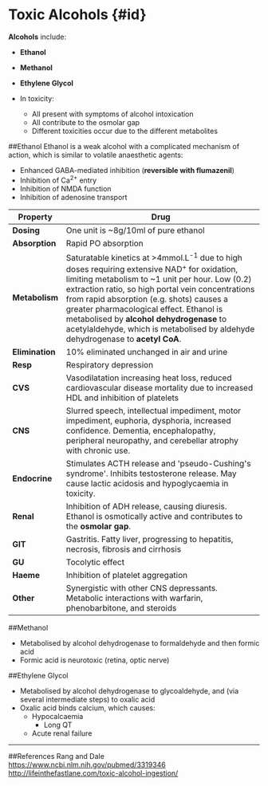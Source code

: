 # Toxic Alcohols {#id}

**Alcohols** include:
* **Ethanol**
* **Methanol**
* **Ethylene Glycol**

* In toxicity:
  * All present with symptoms of alcohol intoxication
  * All contribute to the osmolar gap
  * Different toxicities occur due to the different metabolites

##Ethanol
Ethanol is a weak alcohol with a complicated mechanism of action, which is similar to volatile anaesthetic agents:
* Enhanced GABA-mediated inhibition (**reversible with flumazenil**)
* Inhibition of Ca<sup>2+</sup> entry
* Inhibition of NMDA function
* Inhibition of adenosine transport

|Property|Drug
|--|--|
|**Dosing**|One unit is ~8g/10ml of pure ethanol
|**Absorption**|Rapid PO absorption
|**Metabolism**|Saturatable kinetics at >4mmol.L<sup>-1</sup> due to high doses requiring extensive NAD<sup>+</sup> for oxidation, limiting metabolism to ~1 unit per hour. Low (0.2) extraction ratio, so high portal vein concentrations from rapid absorption (e.g. shots) causes a greater pharmacological effect. Ethanol is metabolised by **alcohol dehydrogenase** to acetylaldehyde, which is metabolised by aldehyde dehydrogenase to **acetyl CoA**.
|**Elimination**|10% eliminated unchanged in air and urine
|**Resp**|Respiratory depression
|**CVS**|Vasodilatation increasing heat loss, reduced cardiovascular disease mortality due to increased HDL and inhibition of platelets
|**CNS**|Slurred speech, intellectual impediment, motor impediment, euphoria, dysphoria, increased confidence. Dementia, encephalopathy, peripheral neuropathy, and cerebellar atrophy with chronic use.
|**Endocrine**|Stimulates ACTH release and 'pseudo-Cushing's syndrome'. Inhibits testosterone release. May cause lactic acidosis and hypoglycaemia in toxicity.
|**Renal**|Inhibition of ADH release, causing diuresis. Ethanol is osmotically active and contributes to the **osmolar gap**.
|**GIT**|Gastritis. Fatty liver, progressing to hepatitis, necrosis, fibrosis and cirrhosis
|**GU**|Tocolytic effect
|**Haeme**|Inhibition of platelet aggregation
|**Other**|Synergistic with other CNS depressants. Metabolic interactions with warfarin, phenobarbitone, and steroids

##Methanol
* Metabolised by alcohol dehydrogenase to formaldehyde and then formic acid
* Formic acid is neurotoxic (retina, optic nerve)

##Ethylene Glycol
* Metabolised by alcohol dehydrogenase to glycoaldehyde, and (via several intermediate steps) to oxalic acid
* Oxalic acid binds calcium, which causes:
  * Hypocalcaemia
    * Long QT
  * Acute renal failure



---
##References
Rang and Dale
https://www.ncbi.nlm.nih.gov/pubmed/3319346
http://lifeinthefastlane.com/toxic-alcohol-ingestion/